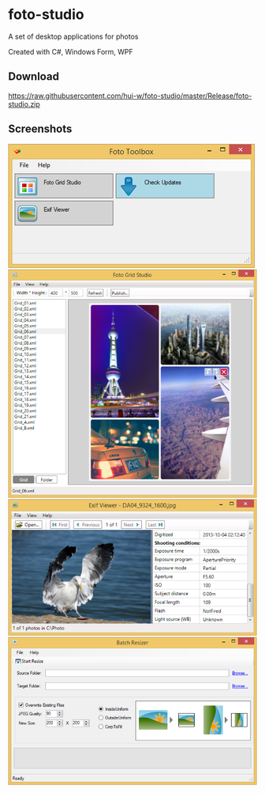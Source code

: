 # foto-studio
A set of desktop applications for photos

Created with C#, Windows Form, WPF

## Download

https://raw.githubusercontent.com/hui-w/foto-studio/master/Release/foto-studio.zip

## Screenshots

![image](https://raw.githubusercontent.com/hui-w/foto-studio/master/screenshots/1.png)
![image](https://raw.githubusercontent.com/hui-w/foto-studio/master/screenshots/2.png)
![image](https://raw.githubusercontent.com/hui-w/foto-studio/master/screenshots/3.png)
![image](https://raw.githubusercontent.com/hui-w/foto-studio/master/screenshots/4.png)

